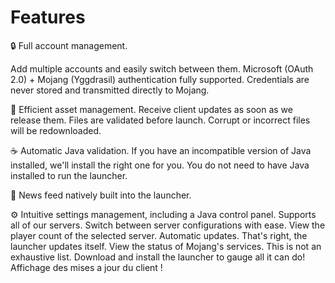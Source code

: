 # Features
🔒 Full account management.     


Add multiple accounts and easily switch between them.
Microsoft (OAuth 2.0) + Mojang (Yggdrasil) authentication fully supported.
Credentials are never stored and transmitted directly to Mojang.


📂 Efficient asset management.
Receive client updates as soon as we release them.
Files are validated before launch. Corrupt or incorrect files will be redownloaded.


☕ Automatic Java validation.
If you have an incompatible version of Java installed, we'll install the right one for you.
You do not need to have Java installed to run the launcher.


📰 News feed natively built into the launcher.


⚙️ Intuitive settings management, including a Java control panel.
Supports all of our servers.
Switch between server configurations with ease.
View the player count of the selected server.
Automatic updates. That's right, the launcher updates itself.
View the status of Mojang's services.
This is not an exhaustive list. Download and install the launcher to gauge all it can do!
Affichage des mises a jour du client !
